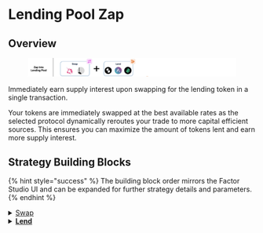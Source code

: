 # Lending Pool Zap

## Overview

<figure><img src="../../../.gitbook/assets/image.png" alt=""><figcaption></figcaption></figure>

Immediately earn supply interest upon swapping for the lending token in a single transaction.&#x20;

Your tokens are immediately swapped at the best available rates as the selected protocol dynamically reroutes your trade to more capital efficient sources. This ensures you can maximize the amount of tokens lent and earn more supply interest.

## Strategy Building Blocks

{% hint style="success" %}
The building block order mirrors the Factor Studio UI and can be expanded for further strategy details and parameters.
{% endhint %}

<details>

<summary><a href="../../../factor-building-blocks/swap/">Swap</a></summary>

* Select the token to zap from.
* Input token amount.

</details>

<details>

<summary><a href="../../../factor-building-blocks/lend.md"><strong>Lend</strong></a></summary>

* Lend all of the output tokens form the swap.

</details>
